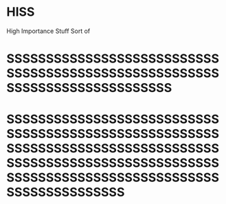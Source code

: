# HISS
High Importance Stuff Sort of

# SSSSSSSSSSSSSSSSSSSSSSSSSSSSSSSSSSSSSSSSSSSSSSSSSSSSSSSSSSSSSSSSSSSSSSSSSSS





# SSSSSSSSSSSSSSSSSSSSSSSSSSSSSSSSSSSSSSSSSSSSSSSSSSSSSSSSSSSSSSSSSSSSSSSSSSSSSSSSSSSSSSSSSSSSSSSSSSSSSSSSSSSSSSSSSSSSSSSSSSSSSSSSSSSSSSSSSSSSSSSSSSSSSS

